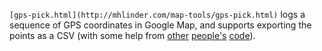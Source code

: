 
`[gps-pick.html](http://mhlinder.com/map-tools/gps-pick.html)` logs a
sequence of GPS coordinates in Google Map, and supports exporting the
points as a CSV (with some help from
[other](https://developers.google.com/maps/documentation/javascript/examples/event-simple)
[people's](https://developers.google.com/maps/documentation/javascript/geolocation)
[code](http://stackoverflow.com/questions/6037712/how-to-float-a-div-over-google-maps)).

